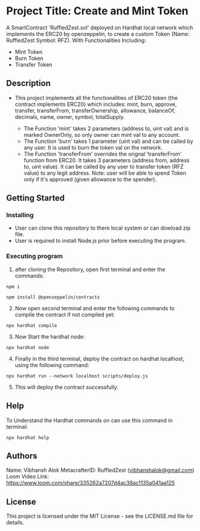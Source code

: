 # Project Title: Create and Mint Token

A SmartContract 'RuffledZest.sol' deployed on Hardhat local network which implements the ERC20 by openzeppelin, to create a custom Token (Name: RuffledZest Symbol: RFZ). With Functionalities Including:
* Mint Token
* Burn Token
* Transfer Token

## Description

* This project implements all the functionalities of ERC20 token (the contract implements ERC20) which includes: mint, burn, approve, transfer, transferFrom, transferOwnership, allowance, balanceOf, decimals, name, owner, symbol, totalSupply.


    * The Function 'mint' takes 2 parameters (address to, uint val) and is marked OwnerOnly, so only owner can mint val to any account. 
    * The Function 'burn' takes 1 parameter (uint val) and can be called by any user. It is used to burn the token val on the network.
    * The Function 'transferFrom' overrides the orignal 'transferFrom' function from ERC20. It takes 3 parameters (address from, address to, uint value). It can be called by any user to transfer token (RFZ value) to any legit address.
    Note: user will be able to spend Token only if it's approved (given allowance to the spender).

## Getting Started

### Installing

* User can clone this repository to there local system or can dowload zip file.
* User is required to install Node.js prior before executing the program.


### Executing program

1. after cloning the Repository, open first terminal and enter the commands: 

```shell
npm i
```
```shell
npm install @openzeppelin/contracts
```
2. Now open second terminal and enter the following commands to compile the contract if not compiled yet:

```shell
npx hardhat compile
```
3. Now Start the hardhat node:

```shell
npx hardhat node
```
4. Finally in the third terminal, deploy the contract on hardhat localhost, using the following command:

```shell
npx hardhat run --network localhost scripts/deploy.js
```
5. This will deploy the contract successfully.

## Help

To Understand the Hardhat commands on can use this command in terminal:

```
npx hardhat help
```

## Authors

Name: Vibhansh Alok
MetacrafterID: RuffledZest (vibhanshalok@gmail.com)
Loom Video Link: https://www.loom.com/share/335262a7207d4ac38ac1135a041aa125

## License

This project is licensed under the MIT License - see the LICENSE.md file for details.